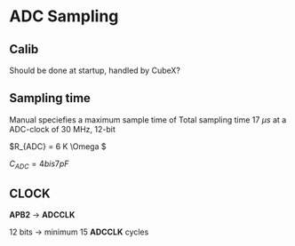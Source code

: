 # ADC Sampling

## Calib
Should be done at startup, handled by CubeX?

## Sampling time 
Manual speciefies a maximum sample time of
Total sampling time 17 $\mu s$ at a ADC-clock of 30 MHz, 12-bit

$R_{ADC} = 6 K \Omega $


$C_{ADC} = 4 bis 7 pF$

## CLOCK

**APB2** -> **ADCCLK**

12 bits ->  minimum 15 **ADCCLK** cycles


 





